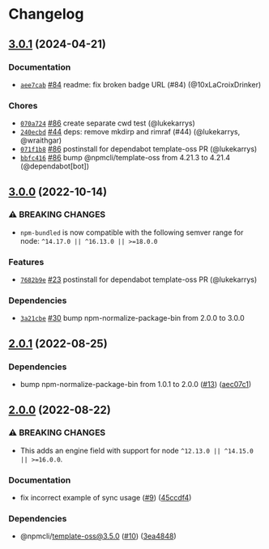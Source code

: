 # Changelog

## [3.0.1](https://github.com/npm/npm-bundled/compare/v3.0.0...v3.0.1) (2024-04-21)

### Documentation

* [`aee7cab`](https://github.com/npm/npm-bundled/commit/aee7cab87960931325f9c4d9dbb39721b85b5e71) [#84](https://github.com/npm/npm-bundled/pull/84) readme: fix broken badge URL (#84) (@10xLaCroixDrinker)

### Chores

* [`070a724`](https://github.com/npm/npm-bundled/commit/070a7247155f94496a132ade46e9d2771caef307) [#86](https://github.com/npm/npm-bundled/pull/86) create separate cwd test (@lukekarrys)
* [`240ecbd`](https://github.com/npm/npm-bundled/commit/240ecbdaf1eca2ac1332458c8d15ef33d63672f9) [#44](https://github.com/npm/npm-bundled/pull/44) deps: remove mkdirp and rimraf (#44) (@lukekarrys, @wraithgar)
* [`071f1b8`](https://github.com/npm/npm-bundled/commit/071f1b8e3acb4a7086743fdf0ea0020f8c61d0d3) [#86](https://github.com/npm/npm-bundled/pull/86) postinstall for dependabot template-oss PR (@lukekarrys)
* [`bbfc416`](https://github.com/npm/npm-bundled/commit/bbfc416ca26d3823d8956b684c4fbd2b74bcc8aa) [#86](https://github.com/npm/npm-bundled/pull/86) bump @npmcli/template-oss from 4.21.3 to 4.21.4 (@dependabot[bot])

## [3.0.0](https://github.com/npm/npm-bundled/compare/v2.0.1...v3.0.0) (2022-10-14)

### ⚠️ BREAKING CHANGES

* `npm-bundled` is now compatible with the following semver range for node: `^14.17.0 || ^16.13.0 || >=18.0.0`

### Features

* [`7682b9e`](https://github.com/npm/npm-bundled/commit/7682b9ef3059b92fab54a89190d8e6a7b3c25425) [#23](https://github.com/npm/npm-bundled/pull/23) postinstall for dependabot template-oss PR (@lukekarrys)

### Dependencies

* [`3a21cbe`](https://github.com/npm/npm-bundled/commit/3a21cbe987497d1830d8c382c4fa7e9e1547723b) [#30](https://github.com/npm/npm-bundled/pull/30) bump npm-normalize-package-bin from 2.0.0 to 3.0.0

## [2.0.1](https://github.com/npm/npm-bundled/compare/v2.0.0...v2.0.1) (2022-08-25)


### Dependencies

* bump npm-normalize-package-bin from 1.0.1 to 2.0.0 ([#13](https://github.com/npm/npm-bundled/issues/13)) ([aec07c1](https://github.com/npm/npm-bundled/commit/aec07c1fff4dd0690e3792c6fe00b6d7e574c017))

## [2.0.0](https://github.com/npm/npm-bundled/compare/v1.1.2...v2.0.0) (2022-08-22)


### ⚠ BREAKING CHANGES

* This adds an engine field with support for node `^12.13.0 || ^14.15.0 || >=16.0.0`.

### Documentation

* fix incorrect example of sync usage ([#9](https://github.com/npm/npm-bundled/issues/9)) ([45ccdf4](https://github.com/npm/npm-bundled/commit/45ccdf4211e0552e3957fc6dd8134a6440a803c3))


### Dependencies

* @npmcli/template-oss@3.5.0 ([#10](https://github.com/npm/npm-bundled/issues/10)) ([3ea4848](https://github.com/npm/npm-bundled/commit/3ea48487c07992c9c589ee527423ef8e3e193a7c))
